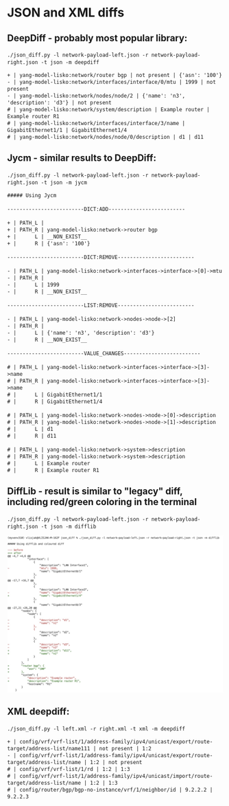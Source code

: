 # JSON and XML diffs

## DeepDiff - probably most popular library:
`./json_diff.py -l network-payload-left.json -r network-payload-right.json -t json -m deepdiff`
```
+ | yang-model-lisko:network/router bgp | not present | {'asn': '100'}
- | yang-model-lisko:network/interfaces/interface/0/mtu | 1999 | not present
- | yang-model-lisko:network/nodes/node/2 | {'name': 'n3', 'description': 'd3'} | not present
# | yang-model-lisko:network/system/description | Example router | Example router R1
# | yang-model-lisko:network/interfaces/interface/3/name | GigabitEthernet1/1 | GigabitEthernet1/4
# | yang-model-lisko:network/nodes/node/0/description | d1 | d11
```

## Jycm - similar results to DeepDiff:
`./json_diff.py -l network-payload-left.json -r network-payload-right.json -t json -m jycm`

```
##### Using Jycm

-------------------------DICT:ADD-------------------------

+ | PATH_L | 
+ | PATH_R | yang-model-lisko:network->router bgp
+ |      L | __NON_EXIST__
+ |      R | {'asn': '100'}

-------------------------DICT:REMOVE-------------------------

- | PATH_L | yang-model-lisko:network->interfaces->interface->[0]->mtu
- | PATH_R | 
- |      L | 1999
- |      R | __NON_EXIST__

-------------------------LIST:REMOVE-------------------------

- | PATH_L | yang-model-lisko:network->nodes->node->[2]
- | PATH_R | 
- |      L | {'name': 'n3', 'description': 'd3'}
- |      R | __NON_EXIST__

-------------------------VALUE_CHANGES-------------------------

# | PATH_L | yang-model-lisko:network->interfaces->interface->[3]->name
# | PATH_R | yang-model-lisko:network->interfaces->interface->[3]->name
# |      L | GigabitEthernet1/1
# |      R | GigabitEthernet1/4

# | PATH_L | yang-model-lisko:network->nodes->node->[0]->description
# | PATH_R | yang-model-lisko:network->nodes->node->[1]->description
# |      L | d1
# |      R | d11

# | PATH_L | yang-model-lisko:network->system->description
# | PATH_R | yang-model-lisko:network->system->description
# |      L | Example router
# |      R | Example router R1
```
## DiffLib - result is similar to "legacy" diff, including red/green coloring in the terminal

`./json_diff.py -l network-payload-left.json -r network-payload-right.json -t json -m difflib`

![DiffLib results](difflib_coloured_results.jpg)

## XML deepdiff:
`./json_diff.py -l left.xml -r right.xml -t xml -m deepdiff`

```
+ | config/vrf/vrf-list/1/address-family/ipv4/unicast/export/route-target/address-list/name111 | not present | 1:2
- | config/vrf/vrf-list/1/address-family/ipv4/unicast/export/route-target/address-list/name | 1:2 | not present
# | config/vrf/vrf-list/1/rd | 1:2 | 1:3
# | config/vrf/vrf-list/1/address-family/ipv4/unicast/import/route-target/address-list/name | 1:2 | 1:3
# | config/router/bgp/bgp-no-instance/vrf/1/neighbor/id | 9.2.2.2 | 9.2.2.3
```
